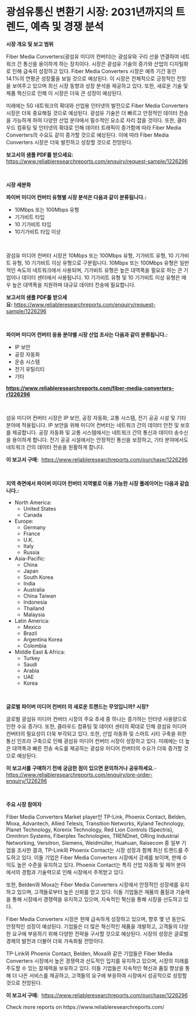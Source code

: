 <p><h1>광섬유통신 변환기 시장: 2031년까지의 트렌드, 예측 및 경쟁 분석</h1></p><p><strong>시장 개요 및 보고 범위</strong></p>
<p><p>Fiber Media Converters(광섬유 미디어 컨버터)는 광섬유와 구리 선을 연결하여 네트워크 간 통신을 용이하게 하는 장치이다. 시장은 광섬유 기술의 증가와 산업의 디지털화로 인해 급속히 성장하고 있다. Fiber Media Converters 시장은 예측 기간 동안 14.1%의 연평균 성장률을 보일 것으로 예상된다. 이 시장은 전체적으로 긍정적인 전망을 보여주고 있으며 최신 시장 동향과 성장 분석을 제공하고 있다. 또한, 새로운 기술 및 제품 혁신으로 인해 이 시장은 더욱 큰 성장이 예상된다.</p><p>미래에는 5G 네트워크의 확대와 산업용 인터넷의 발전으로 Fiber Media Converters 시장은 더욱 중요해질 것으로 예상된다. 광섬유 기술은 더 빠르고 안정적인 데이터 전송을 가능하게 하여 다양한 산업 분야에서 필수적인 요소로 자리 잡을 것이다. 또한, 클라우드 컴퓨팅 및 인터넷의 확대로 인해 데이터 트래픽이 증가함에 따라 Fiber Media Converters의 수요도 같이 증가할 것으로 예상된다. 이에 따라 Fiber Media Converters 시장은 더욱 발전하고 성장할 것으로 전망된다.</p></p>
<p><strong>보고서의 샘플 PDF를 받으세요:</strong> <a href="https://www.reliableresearchreports.com/enquiry/request-sample/1226296">https://www.reliableresearchreports.com/enquiry/request-sample/1226296</a></p>
<p>&nbsp;</p>
<p><strong>시장 세분화</strong></p>
<p><strong>파이버 미디어 컨버터 유형별 시장 분석은 다음과 같이 분류됩니다.:</strong></p>
<p><ul><li>10Mbps 또는 100Mbps 유형</li><li>기가비트 타입</li><li>10 기가비트 타입</li><li>10기가비트 타입 이상</li></ul></p>
<p>&nbsp;</p>
<p><p>광섬유 미디어 컨버터 시장은 10Mbps 또는 100Mbps 유형, 기가비트 유형, 10 기가비트 유형, 10 기가비트 이상 유형으로 구분됩니다. 10Mbps 또는 100Mbps 유형은 일반적인 속도의 네트워크에서 사용되며, 기가비트 유형은 높은 대역폭을 필요로 하는 큰 기업이나 데이터 센터에서 사용됩니다. 10 기가비트 유형 및 10 기가비트 이상 유형은 매우 높은 대역폭을 지원하며 대규모 데이터 전송에 필요합니다.</p></p>
<p><strong>보고서의 샘플 PDF를 받으세요:</strong>&nbsp;<a href="https://www.reliableresearchreports.com/enquiry/request-sample/1226296">https://www.reliableresearchreports.com/enquiry/request-sample/1226296</a></p>
<p>&nbsp;</p>
<p><strong> 파이버 미디어 컨버터 응용 분야별 시장 산업 조사는 다음과 같이 분류됩니다.:</strong></p>
<p><ul><li>IP 보안</li><li>공장 자동화</li><li>운송 시스템</li><li>전기 유틸리티</li><li>기타</li></ul></p>
<p><strong><a href="https://www.reliableresearchreports.com/fiber-media-converters-r1226296">https://www.reliableresearchreports.com/fiber-media-converters-r1226296</a></strong></p>
<p>&nbsp;</p>
<p><p>섬유 미디어 컨버터 시장은 IP 보안, 공장 자동화, 교통 시스템, 전기 공공 시설 및 기타 분야에 적용됩니다. IP 보안을 위해 미디어 컨버터는 네트워크 간의 데이터 안전 및 보호를 제공합니다. 공장 자동화 및 교통 시스템에서는 네트워크 간의 통신과 데이터 송수신을 용이하게 합니다. 전기 공공 시설에서는 안정적인 통신을 보장하고, 기타 분야에서도 네트워크 간의 데이터 전송을 원활하게 합니다.</p></p>
<p><strong>이 보고서 구매:</strong>&nbsp; <a href="https://www.reliableresearchreports.com/purchase/1226296">https://www.reliableresearchreports.com/purchase/1226296</a></p>
<p>&nbsp;</p>
<p><strong>지역 측면에서 파이버 미디어 컨버터 지역별로 이용 가능한 시장 플레이어는 다음과 같습니다.:</strong></p>
<p><ul>
    <li>
        North America:
        <ul>
            <li>United States</li>
            <li>Canada</li>
        </ul>
    </li>
    <li>
        Europe:
        <ul>
            <li>Germany</li>
            <li>France</li>
            <li>U.K.</li>
            <li>Italy</li>
            <li>Russia</li>
        </ul>
    </li>
    <li>
        Asia-Pacific:
        <ul>
            <li>China</li>
            <li>Japan</li>
            <li>South Korea</li>
            <li>India</li>
            <li>Australia</li>
            <li>China Taiwan</li>
            <li>Indonesia</li>
            <li>Thailand</li>
            <li>Malaysia</li>
        </ul>
    </li>
    <li>
        Latin America:
        <ul>
            <li>Mexico</li>
            <li>Brazil</li>
            <li>Argentina Korea</li>
            <li>Colombia</li>
        </ul>
    </li>
    <li>
        Middle East & Africa:
        <ul>
            <li>Turkey</li>
            <li>Saudi</li>
            <li>Arabia</li>
            <li>UAE</li>
            <li>Korea</li>
        </ul>
    </li>
    </ul></p>
<p>&nbsp;</p>
<p><strong>글로벌 파이버 미디어 컨버터 의 새로운 트렌드는 무엇입니까? 시장?</strong></p>
<p><p>글로벌 광섬유 미디어 컨버터 시장의 주요 추세 중 하나는 증가하는 인터넷 사용량으로 인한 수요 증가다. 또한, 클라우드 컴퓨팅 및 데이터 센터의 확대로 인해 광섬유 미디어 컨버터의 필요성이 더욱 부각되고 있다. 또한, 산업 자동화 및 스마트 시티 구축을 위한 통신 인프라 구축으로 인해 광섬유 미디어 컨버터 시장이 성장하고 있다. 미래에는 더 높은 대역폭과 빠른 전송 속도를 제공하는 광섬유 미디어 컨버터의 수요가 더욱 증가할 것으로 예상된다.</p></p>
<p><strong>이 보고서를 구매하기 전에 궁금한 점이 있으면 문의하거나 공유하세요.</strong>- <a href="https://www.reliableresearchreports.com/enquiry/pre-order-enquiry/1226296">https://www.reliableresearchreports.com/enquiry/pre-order-enquiry/1226296</a></p>
<p>&nbsp;</p>
<p><strong>주요 시장 참여자</strong></p>
<p><p>Fiber Media Converters Market player인 TP-Link, Phoenix Contact, Belden, Moxa, Advantech, Allied Telesis, Transition Networks, Kyland Technology, Planet Technology, Korenix Technology, Red Lion Controls (Spectris), Omnitron Systems, Fiberplex Technologies, TRENDnet, ORing Industrial Networking, Versitron, Siemens, Weidmüller, Huahuan, Raisecom 중 일부 기업을 조사한 결과, TP-Link와 Phoenix Contact는 시장 성장과 함께 최신 트렌드를 주도하고 있다. 이들 기업은 Fiber Media Converters 시장에서 강세를 보이며, 판매 수익도 높은 수준을 유지하고 있다. Phoenix Contact는 특히 산업 자동화 및 제어 분야에서의 경험과 기술력으로 인해 시장에서 주목받고 있다.</p><p>또한, Belden와 Moxa는 Fiber Media Converters 시장에서 안정적인 성장세를 유지하고 있으며, 고객들로부터 높은 신뢰를 얻고 있다. 이들 기업들은 제품의 품질과 기술력을 통해 시장에서 경쟁력을 유지하고 있으며, 지속적인 혁신을 통해 시장을 선도하고 있다.</p><p>Fiber Media Converters 시장은 현재 급속하게 성장하고 있으며, 향후 몇 년 동안도 안정적인 성장이 예상된다. 기업들은 더 많은 혁신적인 제품을 개발하고, 고객들의 다양한 요구에 부응하기 위해 다양한 전략을 구사할 것으로 예상된다. 시장의 성장은 글로벌 경제의 발전과 더불어 더욱 가속화될 전망이다.</p><p>TP-Link와 Phoenix Contact, Belden, Moxa와 같은 기업들은 Fiber Media Converters 시장에서 높은 경쟁력과 선도적인 입지를 유지하고 있으며, 시장의 미래를 주도할 수 있는 잠재력을 보유하고 있다. 이들 기업들은 지속적인 혁신과 품질 향상을 통해 더 나은 서비스를 제공하고, 고객들의 요구에 부응하여 시장에서 성공적으로 성장할 것으로 전망된다.</p></p>
<p><strong>이 보고서 구매:</strong>&nbsp;&nbsp;<a href="https://www.reliableresearchreports.com/purchase/1226296">https://www.reliableresearchreports.com/purchase/1226296</a></p>
<p>Check more reports on https://www.reliableresearchreports.com/</p>